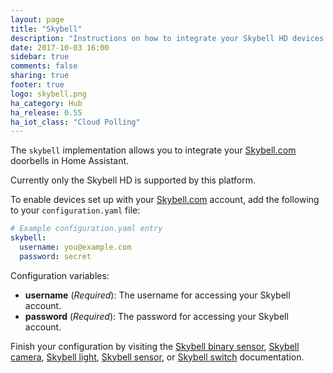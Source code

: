 ```yaml
---
layout: page
title: "Skybell"
description: "Instructions on how to integrate your Skybell HD devices within Home Assistant."
date: 2017-10-03 16:00
sidebar: true
comments: false
sharing: true
footer: true
logo: skybell.png
ha_category: Hub
ha_release: 0.55
ha_iot_class: "Cloud Polling"
---
```


The `skybell` implementation allows you to integrate your [Skybell.com](https://skybell.com) doorbells in Home Assistant.

Currently only the Skybell HD is supported by this platform.

To enable devices set up with your [Skybell.com](https://skybell.com/) account, add the following to your `configuration.yaml` file:

```yaml
# Example configuration.yaml entry
skybell:
  username: you@example.com
  password: secret
```

Configuration variables:

- **username** (*Required*): The username for accessing your Skybell account.
- **password** (*Required*): The password for accessing your Skybell account.

Finish your configuration by visiting the [Skybell binary sensor](/components/binary_sensor.skybell/), [Skybell camera](/components/camera.skybell/), [Skybell light](/components/light.skybell/), [Skybell sensor](/components/sensor.skybell/), or [Skybell switch](/components/switch.skybell/) documentation.